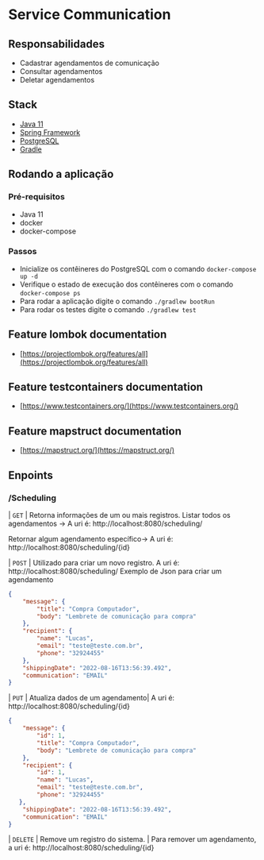# Service Communication
## Responsabilidades
- Cadastrar agendamentos de comunicação
- Consultar agendamentos
- Deletar agendamentos

## Stack

- [Java 11](https://docs.oracle.com/en/java/javase/11/)
- [Spring Framework](https://spring.io/quickstart)
- [PostgreSQL](https://www.postgresql.org/)
- [Gradle](https://gradle.org/)

## Rodando a aplicação

### Pré-requisitos
- Java 11
- docker
- docker-compose

### Passos

- Inicialize os contêineres do PostgreSQL com o comando `docker-compose up -d`
- Verifique o estado de execução dos contêineres com o comando `docker-compose ps`
- Para rodar a aplicação digite o comando `./gradlew bootRun`
- Para rodar os testes digite o comando `./gradlew test`

## Feature lombok documentation

- [https://projectlombok.org/features/all](https://projectlombok.org/features/all)

## Feature testcontainers documentation

- [https://www.testcontainers.org/](https://www.testcontainers.org/)

## Feature mapstruct documentation

- [https://mapstruct.org/](https://mapstruct.org/)

## Enpoints
### /Scheduling
| `GET` | Retorna informações de um ou mais registros.
Listar todos os agendamentos -> A uri é: http://localhost:8080/scheduling/

Retornar algum agendamento específico->
A uri é: http://localhost:8080/scheduling/{id}

| `POST` | Utilizado para criar um novo registro. 
A uri é: http://localhost:8080/scheduling/
Exemplo de Json para criar um agendamento
```json
{
    "message": {
        "title": "Compra Computador",
        "body": "Lembrete de comunicação para compra"
    },
    "recipient": {
        "name": "Lucas",
        "email": "teste@teste.com.br",
        "phone": "32924455"
    },
    "shippingDate": "2022-08-16T13:56:39.492",
    "communication": "EMAIL"
}
```

| `PUT` | Atualiza dados de um agendamento|
A uri é: http://localhost:8080/scheduling/{id}
```json
{
    "message": {
        "id": 1,
        "title": "Compra Computador",
        "body": "Lembrete de comunicação para compra"
    },
    "recipient": {
        "id": 1,
        "name": "Lucas",
        "email": "teste@teste.com.br",
        "phone": "32924455"
   },
    "shippingDate": "2022-08-16T13:56:39.492",
    "communication": "EMAIL"
}
```

| `DELETE` | Remove um registro do sistema. |
Para remover um agendamento, a uri é: http://localhost:8080/scheduling/{id}
